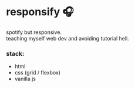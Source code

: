 # responsify 🎧

spotify but responsive. \
teaching myself web dev and avoiding tutorial hell.

### stack:

- html
- css (grid / flexbox)
- vanilla js
